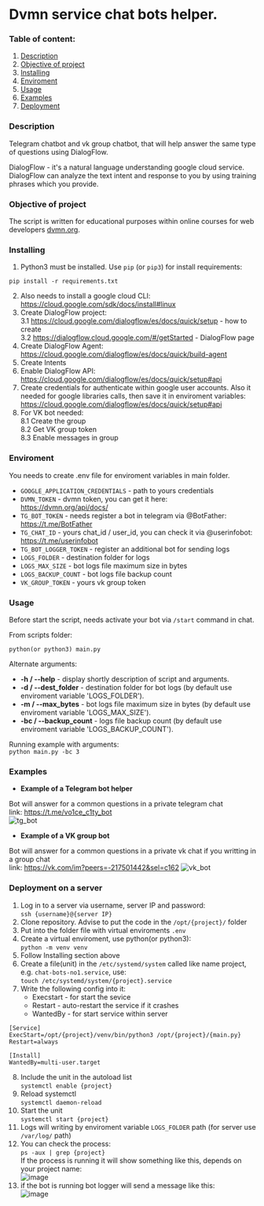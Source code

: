 # Dvmn service chat bots helper.

### Table of content:
1. [Description](#description)
2. [Objective of project](#objective-of-project)
3. [Installing](#installing)
4. [Enviroment](#enviroment)
5. [Usage](#usage)
6. [Examples](#examples)
7. [Deployment](#deployment-on-a-server)

### Description 

Telegram chatbot and vk group chatbot, that will help answer the same type of questions using DialogFlow.  

DialogFlow -  it's a natural language understanding google cloud service. DialogFlow can analyze the text intent and response to you
by using training phrases which you provide.  

### Objective of project

The script is written for educational purposes within online courses for web developers [dvmn.org](https://dvmn.org/).

### Installing

1. Python3 must be installed. 
Use `pip` (or `pip3`) for install requirements:
```
pip install -r requirements.txt
```  
2. Also needs to install a google cloud CLI: https://cloud.google.com/sdk/docs/install#linux  
3. Create DialogFlow project:  
3.1 https://cloud.google.com/dialogflow/es/docs/quick/setup - how to create  
3.2 https://dialogflow.cloud.google.com/#/getStarted - DialogFlow page 
4. Create DialogFlow Agent: https://cloud.google.com/dialogflow/es/docs/quick/build-agent  
5. Create Intents
6. Enable DialogFlow API: https://cloud.google.com/dialogflow/es/docs/quick/setup#api
7. Create credentials for authenticate within google user accounts. 
Also it needed for google libraries calls, then save it in enviroment variables:  
https://cloud.google.com/dialogflow/es/docs/quick/setup#api 
8. For VK bot needed:  
8.1 Create the group  
8.2 Get VK group token  
8.3 Enable messages in group

### Enviroment

You needs to create .env file for enviroment variables in main folder.

- `GOOGLE_APPLICATION_CREDENTIALS` - path to yours credentials
- `DVMN_TOKEN` - dvmn token, you can get it here: https://dvmn.org/api/docs/  
- `TG_BOT_TOKEN` - needs register a bot in telegram via @BotFather: https://t.me/BotFather
- `TG_CHAT_ID` - yours chat_id / user_id, you can check it via @userinfobot: https://t.me/userinfobot
- `TG_BOT_LOGGER_TOKEN` - register an additional bot for sending logs
- `LOGS_FOLDER` - destination folder for logs
- `LOGS_MAX_SIZE` - bot logs file maximum size in bytes
- `LOGS_BACKUP_COUNT` - bot logs file backup count
- `VK_GROUP_TOKEN` - yours vk group token

### Usage
Before start the script, needs activate your bot via `/start` command in chat.

From scripts folder:
```
python(or python3) main.py
```
Alternate arguments:
- **-h / --help** - display shortly description of script and arguments. 
- **-d / --dest_folder** - destination folder for bot logs (by default use enviroment variable 'LOGS_FOLDER').
- **-m / --max_bytes** - bot logs file maximum size in bytes (by default use enviroment variable 'LOGS_MAX_SIZE').
- **-bc / --backup_count** - logs file backup count (by default use enviroment variable 'LOGS_BACKUP_COUNT').


Running example with arguments:  
`python main.py -bc 3`

### Examples  
* **Example of a Telegram bot helper**

Bot will answer for a common questions in a private telegram chat  
link: https://t.me/vo1ce_c1ty_bot  
![tg_bot](https://user-images.githubusercontent.com/79669407/231001881-74f8416f-0603-46d8-b16c-3ee34cf79be0.gif)  

* **Example of a VK group bot**

Bot will answer for a common questions in a private vk chat if you writting in a group chat  
link: https://vk.com/im?peers=-217501442&sel=c162
![vk_bot](https://user-images.githubusercontent.com/79669407/231004992-ec2d9add-2bad-4f8f-bd76-7281fe9387d9.gif)

### Deployment on a server

1. Log in to a server via username, server IP and password:  
`ssh {username}@{server IP}`
2. Clone repository. Advise to put the code in the `/opt/{project}/` folder
3. Put into the folder file with virtual enviroments `.env`
4. Create a virtual enviroment, use python(or python3):  
`python -m venv venv`
5. Follow Installing section above
6. Create a file(unit) in the `/etc/systemd/system` called like name project, e.g. `chat-bots-no1.service`, use:  
`touch /etc/systemd/system/{project}.service`
7. Write the following config into it:  
    * Execstart - for start the sevice
    * Restart - auto-restart the service if it crashes
    * WantedBy - for start service within server
```
[Service]  
ExecStart=/opt/{project}/venv/bin/python3 /opt/{project}/{main.py}
Restart=always

[Install]
WantedBy=multi-user.target
```  
8. Include the unit in the autoload list  
`systemctl enable {project}`
9. Reload systemctl  
`systemctl daemon-reload`
10. Start the unit  
`systemctl start {project}`
11. Logs will writing by enviroment variable `LOGS_FOLDER` path (for server use `/var/log/` path)
12. You can check the process:  
`ps -aux | grep {project}`  
If the process is running it will show something like this, depends on your project name:  
![image](https://user-images.githubusercontent.com/79669407/228650981-e6f8016a-40e6-4c4f-88ef-a3df6969d2fc.png)
13. if the bot is running bot logger will send a message like this:  
![image](https://user-images.githubusercontent.com/79669407/228651407-0473a366-5cab-4ac8-a346-8e8435ce402d.png)


